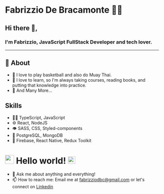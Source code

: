 # Fabrizzio De Bracamonte 👨‍💻



## Hi there 👋,

### I'm Fabrizzio, JavaScript FullStack Developer and tech lover. 
-------
  
## 🧐 About

- 💖 I love to play basketball and also do Muay Thai.
- 🚀 I love to learn, so I'm always taking courses, reading books, and putting that knowledge into practice.
- 👀 And Many More...

## Skills
- 👨‍💻 TypeScript, JavaScript
- ⚙️ React, NodeJS
- 👁️ SASS, CSS, Styled-components
- 💽 PostgreSQL, MongoDB
- 👀 Firebase, React Native, Redux Toolkit


# <img src="https://github.com/TheDudeThatCode/TheDudeThatCode/blob/master/Assets/Hi.gif" width="29px"> Hello world!&nbsp;<img src="https://github.com/TheDudeThatCode/TheDudeThatCode/blob/master/Assets/Earth.gif" width="24px">

- 💬 Ask me about anything and everything!
- 📫 How to reach me: Email me at [fabrizziodbc@gmail.com](mailto:fabrizziodbc@gmail.com) or let's connect on [Linkedin](https://www.linkedin.com/in/fabrizziodbc/) 

